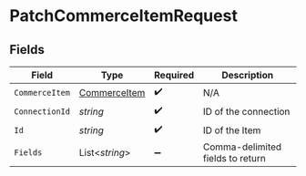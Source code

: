 # PatchCommerceItemRequest


## Fields

| Field                                                   | Type                                                    | Required                                                | Description                                             |
| ------------------------------------------------------- | ------------------------------------------------------- | ------------------------------------------------------- | ------------------------------------------------------- |
| `CommerceItem`                                          | [CommerceItem](../../Models/Components/CommerceItem.md) | :heavy_check_mark:                                      | N/A                                                     |
| `ConnectionId`                                          | *string*                                                | :heavy_check_mark:                                      | ID of the connection                                    |
| `Id`                                                    | *string*                                                | :heavy_check_mark:                                      | ID of the Item                                          |
| `Fields`                                                | List<*string*>                                          | :heavy_minus_sign:                                      | Comma-delimited fields to return                        |